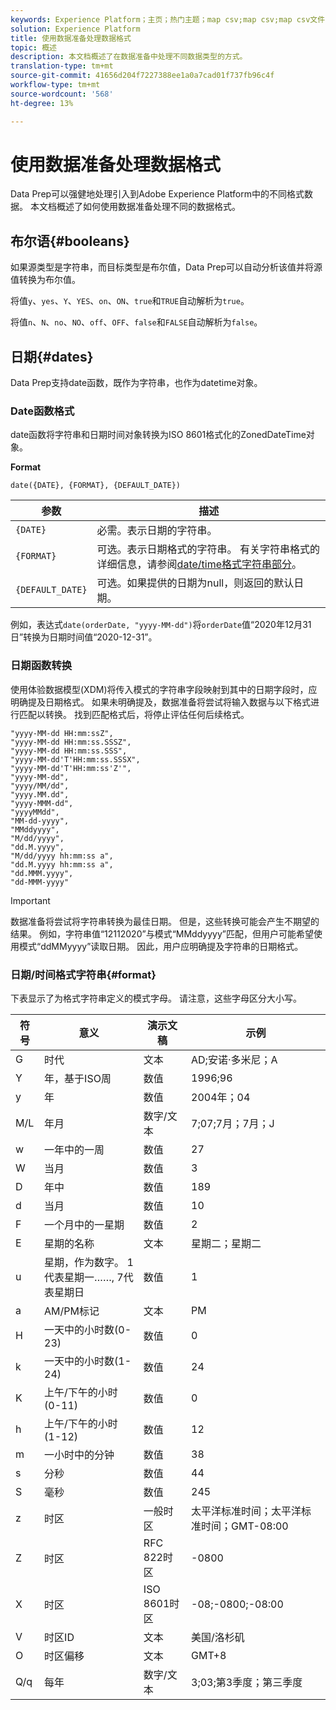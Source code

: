 ```yaml
---
keywords: Experience Platform；主页；热门主题；map csv;map csv;map csv文件；map csv文件到xdm;map csv到xdm;ui指南；mapper;mapping;data preparation;data preparation;preparing data;
solution: Experience Platform
title: 使用数据准备处理数据格式
topic: 概述
description: 本文档概述了在数据准备中处理不同数据类型的方式。
translation-type: tm+mt
source-git-commit: 41656d204f7227388ee1a0a7cad01f737fb96c4f
workflow-type: tm+mt
source-wordcount: '568'
ht-degree: 13%

---
```



# 使用数据准备处理数据格式

Data Prep可以强健地处理引入到Adobe Experience Platform中的不同格式数据。 本文档概述了如何使用数据准备处理不同的数据格式。

## 布尔语{#booleans}

如果源类型是字符串，而目标类型是布尔值，Data Prep可以自动分析该值并将源值转换为布尔值。

将值`y`、`yes`、`Y`、`YES`、`on`、`ON`、`true`和`TRUE`自动解析为`true`。

将值`n`、`N`、`no`、`NO`、`off`、`OFF`、`false`和`FALSE`自动解析为`false`。

## 日期{#dates}

Data Prep支持date函数，既作为字符串，也作为datetime对象。

### Date函数格式

date函数将字符串和日期时间对象转换为ISO 8601格式化的ZonedDateTime对象。

**Format**

```http
date({DATE}, {FORMAT}, {DEFAULT_DATE})
```

| 参数 | 描述 |
| --------- | ----------- |
| `{DATE}` | 必需。表示日期的字符串。 |
| `{FORMAT}` | 可选。表示日期格式的字符串。 有关字符串格式的详细信息，请参阅[date/time格式字符串部分](#format)。 |
| `{DEFAULT_DATE}` | 可选。如果提供的日期为null，则返回的默认日期。 |

例如，表达式`date(orderDate, "yyyy-MM-dd")`将`orderDate`值“2020年12月31日”转换为日期时间值“2020-12-31”。

### 日期函数转换

使用体验数据模型(XDM)将传入模式的字符串字段映射到其中的日期字段时，应明确提及日期格式。 如果未明确提及，数据准备将尝试将输入数据与以下格式进行匹配以转换。 找到匹配格式后，将停止评估任何后续格式。

```console
"yyyy-MM-dd HH:mm:ssZ",
"yyyy-MM-dd HH:mm:ss.SSSZ",
"yyyy-MM-dd HH:mm:ss.SSS",
"yyyy-MM-dd'T'HH:mm:ss.SSSX",
"yyyy-MM-dd'T'HH:mm:ss'Z'",
"yyyy-MM-dd",
"yyyy/MM/dd",
"yyyy.MM.dd",
"yyyy-MMM-dd",
"yyyyMMdd",
"MM-dd-yyyy",
"MMddyyyy",
"M/dd/yyyy",
"dd.M.yyyy",
"M/dd/yyyy hh:mm:ss a",
"dd.M.yyyy hh:mm:ss a",
"dd.MMM.yyyy",
"dd-MMM-yyyy"
```

>[!IMPORTANT]
>
> 数据准备将尝试将字符串转换为最佳日期。 但是，这些转换可能会产生不期望的结果。 例如，字符串值“12112020”与模式“MMddyyyy”匹配，但用户可能希望使用模式“ddMMyyyy”读取日期。 因此，用户应明确提及字符串的日期格式。

### 日期/时间格式字符串{#format}

下表显示了为格式字符串定义的模式字母。 请注意，这些字母区分大小写。

| 符号 | 意义 | 演示文稿 | 示例 |
| ------ | ------- | ------------ | ------- |
| G | 时代 | 文本 | AD;安诺·多米尼；A |
| Y | 年，基于ISO周 | 数值 | 1996;96 |
| y | 年 | 数值 | 2004年；04 |
| M/L | 年月 | 数字/文本 | 7;07;7月；7月；J |
| w | 一年中的一周 | 数值 | 27 |
| W | 当月 | 数值 | 3 |
| D | 年中 | 数值 | 189 |
| d | 当月 | 数值 | 10 |
| F | 一个月中的一星期 | 数值 | 2 |
| E | 星期的名称 | 文本 | 星期二；星期二 |
| u | 星期，作为数字。 1代表星期一……, 7代表星期日 | 数值 | 1 |
| a | AM/PM标记 | 文本 | PM |
| H | 一天中的小时数(0-23) | 数值 | 0 |
| k | 一天中的小时数(1-24) | 数值 | 24 |
| K | 上午/下午的小时(0-11) | 数值 | 0 |
| h | 上午/下午的小时(1-12) | 数值 | 12 |
| m | 一小时中的分钟 | 数值 | 38 |
| s | 分秒 | 数值 | 44 |
| S | 毫秒 | 数值 | 245 |
| z | 时区 | 一般时区 | 太平洋标准时间；太平洋标准时间；GMT-08:00 |
| Z | 时区 | RFC 822时区 | -0800 |
| X | 时区 | ISO 8601时区 | -08;-0800;-08:00 |
| V | 时区ID | 文本 | 美国/洛杉矶 |
| O | 时区偏移 | 文本 | GMT+8 |
| Q/q | 每年 | 数字/文本 | 3;03;第3季度；第三季度 |
